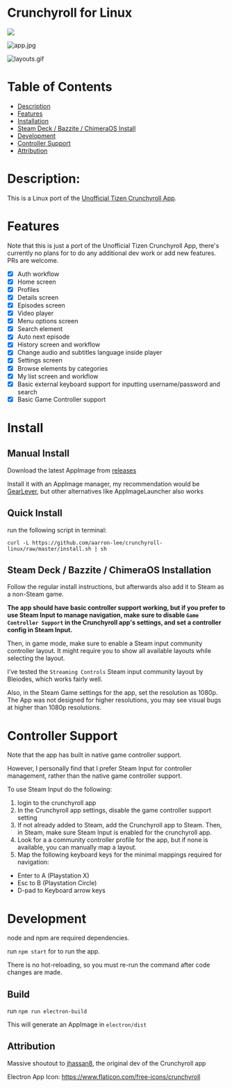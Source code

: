 # Crunchyroll for Linux

[![](https://img.shields.io/github/downloads/aarron-lee/crunchyroll-linux/total.svg)](https://github.com/aarron-lee/crunchyroll-linux/releases)

![app.jpg](https://raw.githubusercontent.com/aarron-lee/crunchyroll-tizen/master/app.jpg)

![layouts.gif](https://raw.githubusercontent.com/aarron-lee/crunchyroll-tizen/master/layouts.gif)

# Table of Contents

- [Description](#description)
- [Features](#features)
- [Installation](#install)
- [Steam Deck / Bazzite / ChimeraOS Install](#steam-deck--bazzite--chimeraos-installation)
- [Development](#development)
- [Controller Support](#controller-support)
- [Attribution](#attribution)

# Description:

This is a Linux port of the [Unofficial Tizen Crunchyroll App](https://github.com/jhassan8/crunchyroll-tizen).

# Features

Note that this is just a port of the Unofficial Tizen Crunchyroll App, there's currently no plans for to do any additional dev work or add new features. PRs are welcome.

- [x] Auth workflow
- [x] Home screen
- [x] Profiles
- [x] Details screen
- [x] Episodes screen
- [x] Video player
- [x] Menu options screen
- [x] Search element
- [x] Auto next episode
- [x] History screen and workflow
- [x] Change audio and subtitles language inside player
- [x] Settings screen
- [x] Browse elements by categories
- [x] My list screen and workflow
- [x] Basic external keyboard support for inputting username/password and search
- [x] Basic Game Controller support

# Install

## Manual Install

Download the latest AppImage from [releases](https://github.com/aarron-lee/crunchyroll-linux/releases)

Install it with an AppImage manager, my recommendation would be [GearLever](https://flathub.org/apps/it.mijorus.gearlever), but other alternatives like AppImageLauncher also works

## Quick Install

run the following script in terminal:

```
curl -L https://github.com/aarron-lee/crunchyroll-linux/raw/master/install.sh | sh
```

## Steam Deck / Bazzite / ChimeraOS Installation

Follow the regular install instructions, but afterwards also add it to Steam as a non-Steam game.

**The app should have basic controller support working, but if you prefer to use Steam Input to manage navigation, make sure to disable `Game Controller Support` in the Crunchyroll app's settings, and set a controller config in Steam Input.**

Then, in game mode, make sure to enable a Steam input community controller layout. It might require you to show all available layouts while selecting the layout.

I've tested the `Streaming Controls` Steam input community layout by Bleiodes, which works fairly well.

Also, in the Steam Game settings for the app, set the resolution as 1080p. The App was not designed for higher resolutions, you may see visual bugs at higher than 1080p resolutions.

# Controller Support

Note that the app has built in native game controller support.

However, I personally find that I prefer Steam Input for controller management, rather than the native game controller support.

To use Steam Input do the following:

1. login to the crunchyroll app
2. In the Crunchyroll app settings, disable the game controller support setting
3. If not already added to Steam, add the Crunchyroll app to Steam. Then, in Steam, make sure Steam Input is enabled for the crunchyroll app.
4. Look for a a community controller profile for the app, but if none is available, you can manually map a layout.
5. Map the following keyboard keys for the minimal mappings required for navigation:
  - Enter to A (Playstation X)
  - Esc to B (Playstation Circle)
  - D-pad to Keyboard arrow keys

# Development

node and npm are required dependencies.

run `npm start` for to run the app.

There is no hot-reloading, so you must re-run the command after code changes are made.

## Build

run `npm run electron-build`

This will generate an AppImage in `electron/dist`

## Attribution

Massive shoutout to [jhassan8](https://github.com/jhassan8), the original dev of the Crunchyroll app

Electron App Icon: https://www.flaticon.com/free-icons/crunchyroll
